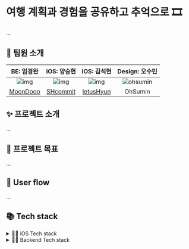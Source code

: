 # 여행 계획과 경험을 공유하고 추억으로 🎞

...

## 👥 팀원 소개

| BE: 임경완 | iOS: 양승현 | iOS: 김석현 | Design: 오수민
|:--------:|:--------:|:--------:|:--------:|
| ![img](https://avatars.githubusercontent.com/u/47065431?v=4) |![img](https://avatars.githubusercontent.com/u/96910404?s=400&u=9e3d914e4168c78643e358115a0294669793ca99&v=4) |![img](https://avatars.githubusercontent.com/u/108918481?v=4) | ![ohsumin](https://user-images.githubusercontent.com/96910404/236286254-671dd10b-9342-485b-9c75-799522175025.jpeg) 
[MoonDooo](https://github.com/MoonDooo) |[SHcommit](https://github.com/SHcommit) |[letusHyun](https://github.com/letusHyun) | OhSumin

## ✨ 프로젝트 소개

...

## 🎯 프로젝트 목표

...

## 📲 User flow

...

## 📚 Tech stack
 
<details>
<summary>👨‍💻 iOS Tech stack</summary>

- minimum deployment target: iOS 13.0

- MVVM architecutre pattern

- Coordinator pattern

### 1st party

- UIKit

- Combine

- Modern concurrency ( async/await )

- MapKit

- UnitTest

- AutoLayout

### 3rd party

- Snapkit

- Swinject

- SwiftLint


</details>


<details>
<summary>🧑‍💻 Backend Tech stack</summary><br/>
 
 
 - MVC architecutre pattern

### Framework

- Spring

- Spring Boot 

- AWS

...

### DB

- Oracle ...

### OS

- Linux

</details>

